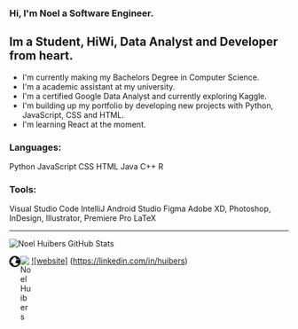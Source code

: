 ### Hi, I'm Noel a Software Engineer.

## Im a Student, HiWi, Data Analyst and Developer from heart.

- I'm currently making my Bachelors Degree in Computer Science.
- I'm a academic assistant at my university.
- I'm a certified Google Data Analyst and currently exploring Kaggle.
- I'm building up my portfolio by developing new projects with Python, JavaScript, CSS and HTML.
- I'm learning React at the moment.

### Languages:

Python
JavaScript
CSS
HTML
Java
C++
R

### Tools:

Visual Studio Code
IntelliJ
Android Studio
Figma
Adobe XD, Photoshop, InDesign, Illustrator, Premiere Pro
LaTeX

---

<img aling="left" alt="Noel Huibers GitHub Stats" src="https://github-readme-stats.vercel.app/api?username=NoelHuibers&count_private=true&show_icons=true&hide_border=true&theme=cobalt"/>

[![website]<img align="left" alt="huibers.io" width="20px" src="https://raw.githubusercontent.com/iconic/open-iconic/master/svg/globe.svg"/>](https://huibers.io)
<img align="left" alt="NoelHuibers" width="20px" src="https://cdn.jsdelivr.net/npm/simple-icons@v3/icons/linkedin.svg"/>(https://linkedin.com/in/huibers)
